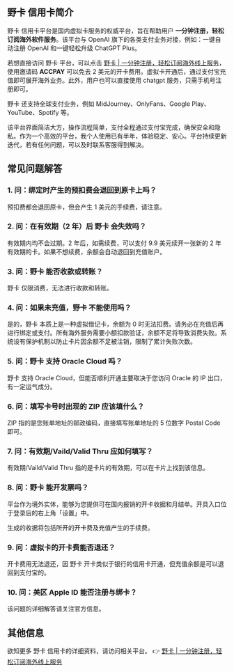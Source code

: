 ## 野卡 信用卡简介

野卡 信用卡平台是国内虚拟卡服务的权威平台，旨在帮助用户 **一分钟注册，轻松订阅海外软件服务**。该平台与 OpenAI 旗下的各类支付业务对接，例如：一键自动注册 OpenAI 和一键轻松升级 ChatGPT Plus。

若想直接访问 野卡 平台，可以点击 [野卡 | 一分钟注册，轻松订阅海外线上服务](https://bit.ly/bewildcard)，使用邀请码 **ACCPAY** 可以免去 2 美元的开卡费用。虚拟卡开通后，通过支付宝充值即可展开海外业务。此外，用户也可以直接使用 chatgpt 服务，只需手机号注册即可。

野卡 还支持全球支付业务，例如 MidJourney、OnlyFans、Google Play、YouTube、Spotify 等。

该平台界面简洁大方，操作流程简单，支付全程通过支付宝完成，确保安全和隐私。作为一个高效的平台，我个人使用已有半年，体验稳定、安心。平台持续更新迭代，若有任何问题，可以及时联系客服得到解决。

## 常见问题解答

### 1. 问：绑定时产生的预扣费会退回到原卡上吗？

预扣费都会退回原卡，但会产生 1 美元的手续费，请注意。

### 2. 问：在有效期（2 年）后 野卡 会失效吗？

有效期内均不会过期。2 年后，如需续费，可以支付 9.9 美元续开一张新的 2 年有效期的卡。如果不想续费，余额会自动退回到充值账户。

### 3. 问：野卡 能否收款或转账？

野卡 仅限消费，无法进行收款和转账。

### 4. 问：如果未充值，野卡 不能使用吗？

是的，野卡 本质上是一种虚拟借记卡，余额为 0 时无法扣费。请务必在充值后再进行绑定或支付。所有海外服务需要小额扣款验证，余额不足将导致消费失败。系统设有保护机制以防止卡片因余额不足被注销，限制了累计失败次数。

### 5. 问：野卡 支持 Oracle Cloud 吗？

野卡 支持 Oracle Cloud，但能否顺利开通主要取决于您访问 Oracle 的 IP 出口，有一定运气成分。

### 6. 问：填写卡号时出现的 ZIP 应该填什么？

ZIP 指的是您账单地址的邮政编码，直接填写账单地址的 5 位数字 Postal Code 即可。

### 7. 问：有效期/Vaild/Valid Thru 应如何填写？

有效期/Vaild/Valid Thru 指的是卡片的有效期，可以在卡片上找到该信息。

### 8. 问：野卡 能开发票吗？

平台作为境外实体，能够为您提供可在国内报销的开卡收据和月结单。开具入口位于登录后的右上角「设置」中。

生成的收据将包括所开的开卡费及充值产生的手续费。

### 9. 问：虚拟卡的开卡费能否退还？

开卡费用无法退还，因 野卡 开卡类似于银行的信用卡开通，但充值余额是可以退回到支付宝的。

### 10. 问：美区 Apple ID 能否注册与绑卡？

该问题的详细解答请关注官方信息。

## 其他信息

欲知更多 野卡 信用卡的详细资料，请访问相关平台。
👉 [野卡 | 一分钟注册，轻松订阅海外线上服务](https://bit.ly/bewildcard)